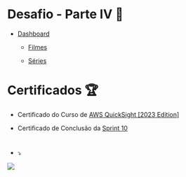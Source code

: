 # Desafio - Parte IV 📝

-  [Dashboard](exercicios/desafio-parte-IV/)
	
	- [Filmes](exercicios/desafio-parte-IV/Filmes/Dados_dos_10_Filmes_Mais_Populares_de_Ação_&_Aventura_(2000-2023).pdf) 
	
	- [Séries](exercicios/desafio-parte-IV/Séries/Dados_das_10_Séries_Mais_Populares_de_Ação_&_Aventura_(2000-2023).pdf) 

# Certificados 🏆

- Certificado do Curso de
[AWS QuickSight [2023 Edition]](https://www.udemy.com/certificate/UC-9c44ac59-b0b3-43da-a408-59c0882b1a66/)

- Certificado de Conclusão da
[Sprint 10]()

#

- ⤵

![](https://www.udemy.com/certificate/UC-d751bbce-efce-4b66-af0d-b5bd8e35aa04/)
